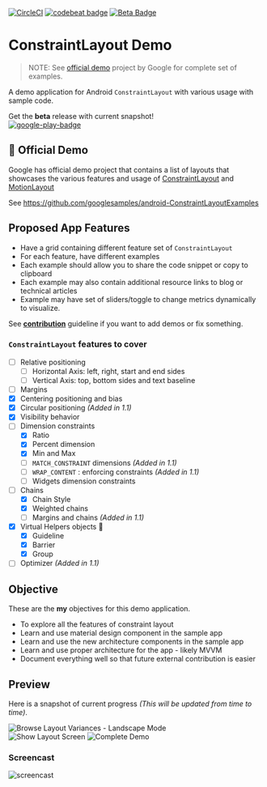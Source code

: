 [![CircleCI](https://circleci.com/gh/amardeshbd/android-constraint-layout-cheatsheet.svg?style=svg)](https://circleci.com/gh/amardeshbd/android-constraint-layout-cheatsheet) [![codebeat badge](https://codebeat.co/badges/bf0c09f2-f87c-49cc-b437-ee1a975ed830)](https://codebeat.co/projects/github-com-amardeshbd-android-constraint-layout-cheatsheet-master) [![Beta Badge](https://img.shields.io/badge/Google%20Play-BETA-orange.svg)](https://play.google.com/store/apps/details?id=com.hossainkhan.android.constraintlayout)


# ConstraintLayout Demo
> NOTE: See [official demo](#bookmark-official-demo) project by Google for complete set of examples.

A demo application for Android `ConstraintLayout` with various usage with sample code.

Get the **beta** release with current snapshot!  
[![google-play-badge](https://user-images.githubusercontent.com/99822/40590807-b714614a-61d3-11e8-9fab-a6781bc670c2.png)](https://play.google.com/store/apps/details?id=com.hossainkhan.android.constraintlayout)

## :bookmark: Official Demo
Google has official demo project that contains a list of layouts that showcases the various features and usage of
[ConstraintLayout](https://developer.android.com/reference/android/support/constraint/ConstraintLayout.html) and 
[MotionLayout](https://developer.android.com/reference/android/support/constraint/motion/MotionLayout)

See https://github.com/googlesamples/android-ConstraintLayoutExamples

## Proposed App Features
* Have a grid containing different feature set of `ConstraintLayout`
* For each feature, have different examples
* Each example should allow you to share the code snippet or copy to clipboard
* Each example may also contain additional resource links to blog or technical articles
* Example may have set of sliders/toggle to change metrics dynamically to visualize.

See **[contribution](CONTRIBUTING.md)** guideline if you want to add demos or fix something.

### `ConstraintLayout` features to cover 
- [ ] Relative positioning
  * [ ] Horizontal Axis: left, right, start and end sides
  * [ ] Vertical Axis: top, bottom sides and text baseline
- [ ] Margins
- [x] Centering positioning and bias
- [x] Circular positioning _(Added in 1.1)_
- [x] Visibility behavior
- [ ] Dimension constraints
  * [x] Ratio
  * [x] Percent dimension
  * [x] Min and Max
  * [ ] `MATCH_CONSTRAINT` dimensions _(Added in 1.1)_
  * [ ] `WRAP_CONTENT` : enforcing constraints _(Added in 1.1)_
  * [ ] Widgets dimension constraints
- [ ] Chains
  * [x] Chain Style
  * [x] Weighted chains
  * [ ] Margins and chains _(Added in 1.1)_
- [x] Virtual Helpers objects 🥇
  * [x] Guideline
  * [x] Barrier
  * [x] Group
- [ ] Optimizer _(Added in 1.1)_

## Objective
These are the **my** objectives for this demo application.
* To explore all the features of constraint layout
* Learn and use material design component in the sample app
* Learn and use the new architecture components in the sample app
* Learn and use proper architecture for the app - likely MVVM
* Document everything well so that future external contribution is easier

## Preview
Here is a snapshot of current progress _(This will be updated from time to time)_.  

![Browse Layout Variances - Landscape Mode](https://user-images.githubusercontent.com/99822/39678468-6de62ce8-515b-11e8-9516-5203bef17d8a.png)   
![Show Layout Screen](https://user-images.githubusercontent.com/99822/39677193-c55efc3c-5144-11e8-822f-b55664d8e5e2.png) ![Complete Demo](https://user-images.githubusercontent.com/99822/56074662-80d4b280-5d84-11e9-83a5-4c6440662359.png)


### Screencast
![screencast](https://user-images.githubusercontent.com/99822/55640296-50e04a80-5799-11e9-9209-01b99e7ddd52.gif)
